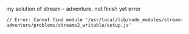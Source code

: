 my solution of stream - adventure, not finish yet
error
```
// Error: Cannot find module '/usr/local/lib/node_modules/stream-adventure/problems/streams2_writable/setup.js'
```

